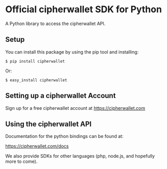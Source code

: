 Official cipherwallet SDK for Python
====================================

A Python library to access the cipherwallet API.


Setup
-----

You can install this package by using the pip tool and installing:

    $ pip install cipherwallet
    
Or:

    $ easy_install cipherwallet
    

Setting up a cipherwallet Account
---------------------------------

Sign up for a free cipherwallet account at https://cipherwallet.com

Using the cipherwallet API
--------------------------

Documentation for the python bindings can be found at:

   https://cipherwallet.com/docs

We also provide SDKs for other languages (php, node.js, and hopefully more to come).